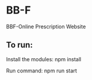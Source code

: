 # BB-F
BBF-Online Prescription Website


## To run:

Install the modules:
  npm install

Run command:
  npm run start 
  
